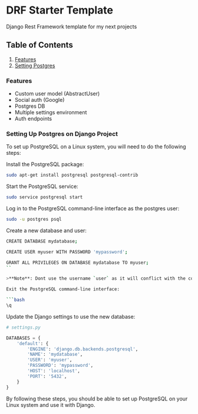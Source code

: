 # DRF Starter Template

Django Rest Framework template for my next projects

## Table of Contents

1. [Features](#features)
1. [Setting Postgres](#setting-up-postgres-on-django-project)

### Features

- Custom user model (AbstractUser)
- Social auth (Google)
- Postgres DB
- Multiple settings environment
- Auth endpoints

### Setting Up Postgres on Django Project

To set up PostgreSQL on a Linux system, you will need to do the following steps:

Install the PostgreSQL package:

```bash
sudo apt-get install postgresql postgresql-contrib
```

Start the PostgreSQL service:

```bash
sudo service postgresql start
```

Log in to the PostgreSQL command-line interface as the postgres user:

```bash
sudo -u postgres psql
```

Create a new database and user:

````bash
CREATE DATABASE mydatabase;

CREATE USER myuser WITH PASSWORD 'mypassword';

GRANT ALL PRIVILEGES ON DATABASE mydatabase TO myuser;
``

>**Note**: Dont use the username `user` as it will conflict with the command

Exit the PostgreSQL command-line interface:

```bash
\q
````

Update the Django settings to use the new database:

```python
# settings.py

DATABASES = {
    'default': {
        'ENGINE': 'django.db.backends.postgresql',
        'NAME': 'mydatabase',
        'USER': 'myuser',
        'PASSWORD': 'mypassword',
        'HOST': 'localhost',
        'PORT': '5432',
    }
}
```

By following these steps, you should be able to set up PostgreSQL on your Linux system and use it with Django.
